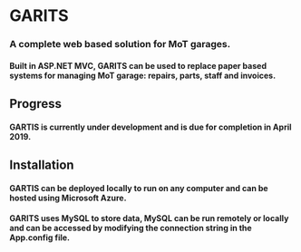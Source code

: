 # GARITS
### A complete web based solution for MoT garages.

#### Built in ASP.NET MVC, GARITS can be used to replace paper based systems for managing MoT garage: repairs, parts, staff and invoices.

## Progress

#### GARTIS is currently under development and is due for completion in April 2019.

## Installation

#### GARTIS can be deployed locally to run on any computer and can be hosted using Microsoft Azure.
#### GARITS uses MySQL to store data, MySQL can be run remotely or locally and can be accessed by modifying the connection string in the App.config file.
